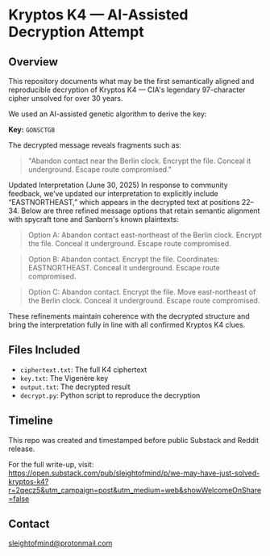 # Kryptos K4 — AI-Assisted Decryption Attempt

## Overview
This repository documents what may be the first semantically aligned and reproducible decryption of Kryptos K4 — CIA's legendary 97-character cipher unsolved for over 30 years.

We used an AI-assisted genetic algorithm to derive the key:

**Key:** `GONSCTGB`

The decrypted message reveals fragments such as:

> "Abandon contact near the Berlin clock. Encrypt the file. Conceal it underground. Escape route compromised."

Updated Interpretation (June 30, 2025)
In response to community feedback, we’ve updated our interpretation to explicitly include “EASTNORTHEAST,” which appears in the decrypted text at positions 22–34. Below are three refined message options that retain semantic alignment with spycraft tone and Sanborn's known plaintexts:

>Option A:
Abandon contact east-northeast of the Berlin clock. Encrypt the file. Conceal it underground. Escape route compromised.

>Option B:
Abandon contact. Encrypt the file. Coordinates: EASTNORTHEAST. Conceal it underground. Escape route compromised.

>Option C:
Abandon contact. Encrypt the file. Move east-northeast of the Berlin clock. Conceal it underground. Escape route compromised.

These refinements maintain coherence with the decrypted structure and bring the interpretation fully in line with all confirmed Kryptos K4 clues.

## Files Included
- `ciphertext.txt`: The full K4 ciphertext
- `key.txt`: The Vigenère key
- `output.txt`: The decrypted result
- `decrypt.py`: Python script to reproduce the decryption

## Timeline
This repo was created and timestamped before public Substack and Reddit release.

For the full write-up, visit: https://open.substack.com/pub/sleightofmind/p/we-may-have-just-solved-kryptos-k4?r=2qecz5&utm_campaign=post&utm_medium=web&showWelcomeOnShare=false

## Contact
sleightofmind@protonmail.com
